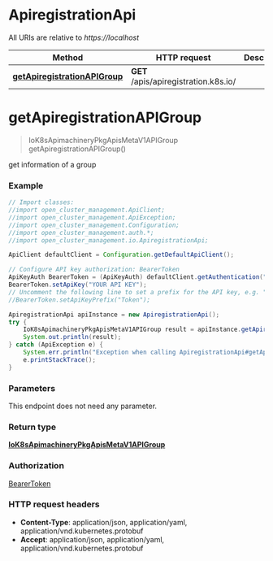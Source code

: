 # ApiregistrationApi

All URIs are relative to *https://localhost*

Method | HTTP request | Description
------------- | ------------- | -------------
[**getApiregistrationAPIGroup**](ApiregistrationApi.md#getApiregistrationAPIGroup) | **GET** /apis/apiregistration.k8s.io/ | 


<a name="getApiregistrationAPIGroup"></a>
# **getApiregistrationAPIGroup**
> IoK8sApimachineryPkgApisMetaV1APIGroup getApiregistrationAPIGroup()



get information of a group

### Example
```java
// Import classes:
//import open_cluster_management.ApiClient;
//import open_cluster_management.ApiException;
//import open_cluster_management.Configuration;
//import open_cluster_management.auth.*;
//import open_cluster_management.io.ApiregistrationApi;

ApiClient defaultClient = Configuration.getDefaultApiClient();

// Configure API key authorization: BearerToken
ApiKeyAuth BearerToken = (ApiKeyAuth) defaultClient.getAuthentication("BearerToken");
BearerToken.setApiKey("YOUR API KEY");
// Uncomment the following line to set a prefix for the API key, e.g. "Token" (defaults to null)
//BearerToken.setApiKeyPrefix("Token");

ApiregistrationApi apiInstance = new ApiregistrationApi();
try {
    IoK8sApimachineryPkgApisMetaV1APIGroup result = apiInstance.getApiregistrationAPIGroup();
    System.out.println(result);
} catch (ApiException e) {
    System.err.println("Exception when calling ApiregistrationApi#getApiregistrationAPIGroup");
    e.printStackTrace();
}
```

### Parameters
This endpoint does not need any parameter.

### Return type

[**IoK8sApimachineryPkgApisMetaV1APIGroup**](IoK8sApimachineryPkgApisMetaV1APIGroup.md)

### Authorization

[BearerToken](../README.md#BearerToken)

### HTTP request headers

 - **Content-Type**: application/json, application/yaml, application/vnd.kubernetes.protobuf
 - **Accept**: application/json, application/yaml, application/vnd.kubernetes.protobuf

